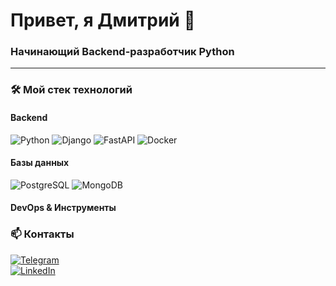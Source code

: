# Привет, я Дмитрий 👋 
### Начинающий Backend-разработчик Python

---

### 🛠️ Мой стек технологий
#### Backend
![Python](https://img.shields.io/badge/-Python-3776AB?logo=python&logoColor=white)
![Django](https://img.shields.io/badge/Django-%23092E20.svg?logo=django&logoColor=white)
![FastAPI](https://img.shields.io/badge/FastAPI-009485.svg?logo=fastapi&logoColor=white)
![Docker](https://img.shields.io/badge/Docker-2496ED?logo=docker&logoColor=fff)
#### Базы данных
![PostgreSQL](https://img.shields.io/badge/-PostgreSQL-4169E1?logo=postgresql&logoColor=white)
![MongoDB](https://img.shields.io/badge/MongoDB-%234ea94b.svg?logo=mongodb&logoColor=white)
#### DevOps & Инструменты




### 📫 Контакты  
[![Telegram](https://img.shields.io/badge/-Telegram-0088CC?logo=telegram&logoColor=white)](https://t.me/dimirka_94)  
[![LinkedIn](https://img.shields.io/badge/-LinkedIn-0A66C2?logo=linkedin&logoColor=white)](https://linkedin.com/in/...)  
